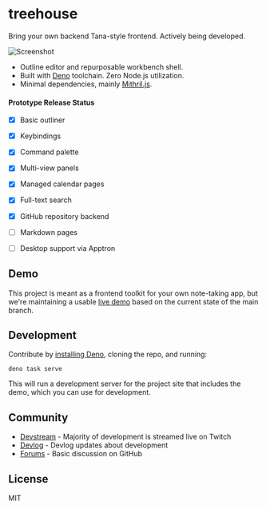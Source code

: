 # treehouse

Bring your own backend Tana-style frontend. Actively being developed.

![Screenshot](https://treehouse.sh/photos/screenshot-small.png)

* Outline editor and repurposable workbench shell.
* Built with [Deno](https://deno.land/) toolchain. Zero Node.js utilization.
* Minimal dependencies, mainly [Mithril.js](https://mithril.js.org/).

#### Prototype Release Status

* [x] Basic outliner
* [x] Keybindings
* [x] Command palette
* [x] Multi-view panels
* [x] Managed calendar pages
* [x] Full-text search
* [x] GitHub repository backend
* [ ] Markdown pages
* [ ] Desktop support via Apptron


## Demo

This project is meant as a frontend toolkit for your own note-taking app,
but we're maintaining a usable [live demo](https://treehouse.sh/demo/) 
based on the current state of the main branch.

## Development

Contribute by [installing Deno](https://deno.land/manual@v1.30.0/getting_started/installation), 
cloning the repo, and running:

```
deno task serve
```

This will run a development server for the project site that includes the
demo, which you can use for development.

## Community

* [Devstream](https://www.twitch.tv/progrium) - Majority of development is streamed live on Twitch
* [Devlog](https://github.com/treehousedev/treehouse/discussions/categories/devlog) - Devlog updates about development
* [Forums](https://github.com/treehousedev/treehouse/discussions) - Basic discussion on GitHub

## License

MIT
